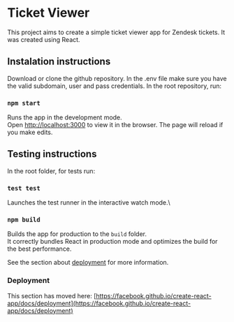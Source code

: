 # Ticket Viewer

This project aims to create a simple ticket viewer app for Zendesk tickets.
It was created using React.

## Instalation instructions

Download or clone the github repository.
In the .env file make sure you have the valid subdomain, user and pass credentials.
In the root repository, run:

### `npm start`

Runs the app in the development mode.\
Open [http://localhost:3000](http://localhost:3000) to view it in the browser.
The page will reload if you make edits.

## Testing instructions

In the root folder, for tests run:

### `test test`

Launches the test runner in the interactive watch mode.\

### `npm build`

Builds the app for production to the `build` folder.\
It correctly bundles React in production mode and optimizes the build for the best performance.

See the section about [deployment](https://facebook.github.io/create-react-app/docs/deployment) for more information.

### Deployment

This section has moved here: [https://facebook.github.io/create-react-app/docs/deployment](https://facebook.github.io/create-react-app/docs/deployment)

